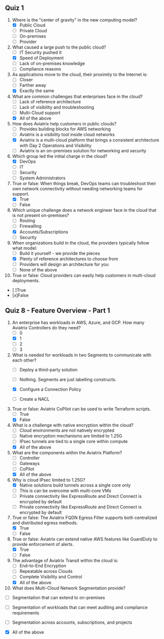 
## Quiz 1

1. Where is the "center of gravity" in the new computing model?
   - [x] Public Cloud
   - [ ] Private Cloud
   - [ ] On-premises
   - [ ] Provider

2. What caused a large push to the public cloud?
   - [ ] IT Security pushed it
   - [x] Speed of Deployment
   - [ ] Lack of on-premises knowledge
   - [ ] Compliance reasons

3. As applications move to the cloud, their proximity to the Internet is:
   - [ ] Closer
   - [ ] Farther away
   - [x] Exactly the same

4. What are common challenges that enterprises face in the cloud?
   - [ ] Lack of reference architecture
   - [ ] Lack of visibility and troubleshooting
   - [ ] Multi-Cloud support
   - [x] All of the above

5. How does Aviatrix help customers in public clouds?
   - [ ] Provides building blocks for AWS networking
   - [ ] Aviatrix is a visibility tool inside cloud networks
   - [x] Aviatrix is a multi-cloud platform that brings a consistent architecture with Day 2 Operations and Visibility
   - [ ] Aviatrix is an on-premises solution for networking and security

6. Which group led the initial charge in the cloud?
   - [x] DevOps
   - [ ] IT
   - [ ] Security
   - [ ] System Administrators

7. True or false: When things break, DevOps teams can troubleshoot their own network connectivity without needing networking teams for support.
   - [x] True
   - [ ] False

8. Which unique challenge does a network engineer face in the cloud that is not present on-premises?
   - [ ] Routing
   - [ ] Firewalling
   - [x] Accounts/Subscriptions
   - [ ] Security

9. When organizations build in the cloud, the providers typically follow what model:
   - [ ] Build it yourself - we provide the pieces
   - [x] Plenty of reference architectures to choose from
   - [ ] Providers will design an architecture for you
   - [ ] None of the above

10. True or false: Cloud providers can easily help customers in multi-cloud deployments.
   - [ ]True
   - [x]False

## Quiz 8 - Feature Overview - Part 1

1. An enterprise has workloads in AWS, Azure, and GCP. How many Aviatrix Controllers do they need?
   - [ ] 0
   - [x] 1
   - [ ] 2
   - [ ] 3

2. What is needed for workloads in two Segments to communicate with each other?
   - [ ] Deploy a third-party solution
   - [ ] Nothing. Segments are just labelling constructs.
   - [x] Configure a Connection Policy
   - [ ] Create a NACL


3. True or false: Aviatrix CoPilot can be used to write Terraform scripts.
   - [ ] True
   - [x] False

4. What is a challenge with native encryption within the cloud?
   - [ ] Cloud environments are not natively encrypted
   - [ ] Native encryption mechanisms are limited to 1.25G
   - [ ] IPsec tunnels are tied to a single core within compute
   - [x] All of the above

5. What are the components within the Aviatrix Platform?
   - [ ] Controller
   - [ ] Gateways
   - [ ] CoPilot
   - [x] All of the above

6. Why is cloud IPsec limited to 1.25G?
   - [x] Native solutions build tunnels across a single core only
   - [ ] This is can be overcome with multi-core VMs
   - [ ] Private connectivity like ExpressRoute and Direct Connect is encrypted by default
   - [ ] Private connectivity like ExpressRoute and Direct Connect is encrypted by default

7. True or false: The Aviatrix FQDN Egress Filter supports both centralized and distributed egress methods.
   - [x] True
   - [ ] False

8. True or false: Aviatrix can extend native AWS features like GuardDuty to provide enforcement of alerts.
   - [x] True
   - [ ] False

9. The advantage of Aviatrix Transit within the cloud is:
   - [ ] End-to-End Encryption
   - [ ] Repeatable across Clouds
   - [ ] Complete Visibility and Control
   - [x] All of the above

10. What does Multi-Cloud Network Segmentation provide?
   - [ ] Segmentation that can extend to on-premises
   - [ ] Segmentation of workloads that can meet auditing and compliance requirements
   - [ ] Segmentation across accounts, subscriptions, and projects
   - [x] All of the above



